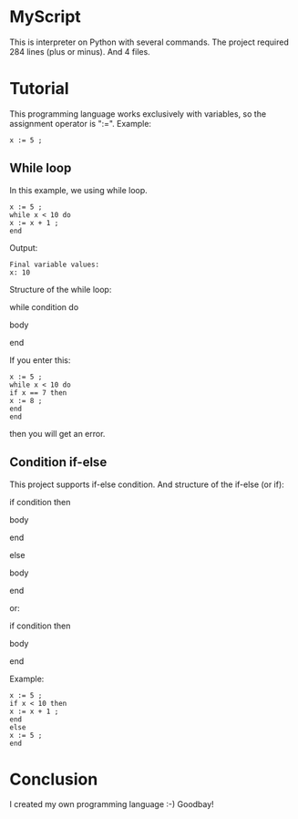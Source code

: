 # MyScript
This is interpreter on Python with several commands.
The project required 284 lines (plus or minus).
And 4 files.
# Tutorial
This programming language works exclusively with variables,
so the assignment operator is ":=".
Example:
```
x := 5 ;
````
## While loop
In this example, we using while loop.
```
x := 5 ;
while x < 10 do
x := x + 1 ;
end
````
Output:
```
Final variable values:
x: 10
````
Structure of the while loop:

while condition do

body

end

If you enter this:
```
x := 5 ;
while x < 10 do
if x == 7 then
x := 8 ;
end
end
````
then you will get an error.
## Condition if-else
This project supports if-else condition.
And structure of the if-else (or if):

if condition then

body

end

else

body

end

or:

if condition then

body

end

Example:
```
x := 5 ;
if x < 10 then
x := x + 1 ;
end
else
x := 5 ;
end
````
# Conclusion
I created my own programming language :-)
Goodbay!
